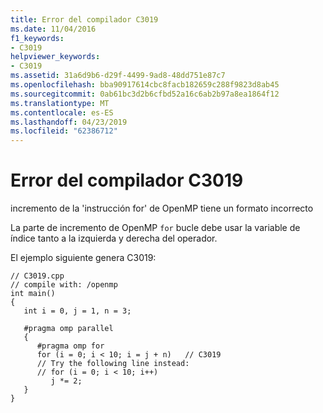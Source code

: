 ```yaml
---
title: Error del compilador C3019
ms.date: 11/04/2016
f1_keywords:
- C3019
helpviewer_keywords:
- C3019
ms.assetid: 31a6d9b6-d29f-4499-9ad8-48dd751e87c7
ms.openlocfilehash: bba90917614cbc8facb182659c288f9823d8ab45
ms.sourcegitcommit: 0ab61bc3d2b6cfbd52a16c6ab2b97a8ea1864f12
ms.translationtype: MT
ms.contentlocale: es-ES
ms.lasthandoff: 04/23/2019
ms.locfileid: "62386712"
---
```

# <a name="compiler-error-c3019"></a>Error del compilador C3019

incremento de la 'instrucción for' de OpenMP tiene un formato incorrecto

La parte de incremento de OpenMP `for` bucle debe usar la variable de índice tanto a la izquierda y derecha del operador.

El ejemplo siguiente genera C3019:

```
// C3019.cpp
// compile with: /openmp
int main()
{
   int i = 0, j = 1, n = 3;

   #pragma omp parallel
   {
      #pragma omp for
      for (i = 0; i < 10; i = j + n)   // C3019
      // Try the following line instead:
      // for (i = 0; i < 10; i++)
         j *= 2;
   }
}
```